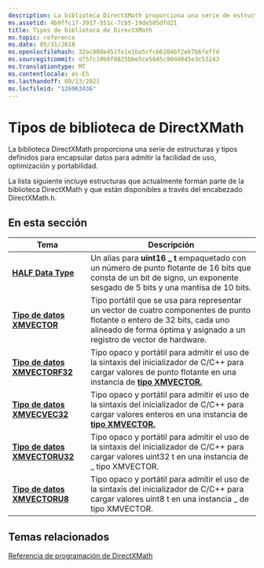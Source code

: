 ```yaml
---
description: La biblioteca DirectXMath proporciona una serie de estructuras y tipos definidos para encapsular datos para admitir la facilidad de uso, optimización y portabilidad.
ms.assetid: 4b9ffc17-3917-551c-7cb5-19de505dfd21
title: Tipos de biblioteca de DirectXMath
ms.topic: reference
ms.date: 05/31/2018
ms.openlocfilehash: 32ac888e451fe1e1ba5cfc66184bf2eb7b6feffd
ms.sourcegitcommit: d75fc10b9f0825bbe5ce5045c90d4045e3c53243
ms.translationtype: MT
ms.contentlocale: es-ES
ms.lasthandoff: 09/13/2021
ms.locfileid: "126963436"
---
```

# <a name="directxmath-library-types"></a>Tipos de biblioteca de DirectXMath

La biblioteca DirectXMath proporciona una serie de estructuras y tipos definidos para encapsular datos para admitir la facilidad de uso, optimización y portabilidad.

La lista siguiente incluye estructuras que actualmente forman parte de la biblioteca DirectXMath y que están disponibles a través del encabezado DirectXMath.h.

## <a name="in-this-section"></a>En esta sección



| Tema                                                             | Descripción                                                                                                                                                                       |
|-------------------------------------------------------------------|-----------------------------------------------------------------------------------------------------------------------------------------------------------------------------------|
| [**HALF Data Type**](half-data-type.md)<br/>               | Un alias para **uint16 \_ t** empaquetado con un número de punto flotante de 16 bits que consta de un bit de signo, un exponente sesgado de 5 bits y una mantisa de 10 bits.<br/>                         |
| [**Tipo de datos XMVECTOR**](xmvector-data-type.md)<br/>       | Tipo portátil que se usa para representar un vector de cuatro componentes de punto flotante o entero de 32 bits, cada uno alineado de forma óptima y asignado a un registro de vector de hardware.<br/>       |
| [**Tipo de datos XMVECTORF32**](xmvectorf32-data-type.md)<br/> | Tipo opaco y portátil para admitir el uso de la sintaxis del inicializador de C/C++ para cargar valores de punto flotante en una instancia de [**tipo XMVECTOR.**](xmvector-data-type.md)<br/> |
| [**Tipo de datos XMVECVEC32**](xmvectori32-data-type.md)<br/> | Tipo opaco y portátil para admitir el uso de la sintaxis del inicializador de C/C++ para cargar valores enteros en una instancia de [**tipo XMVECTOR.**](xmvector-data-type.md)<br/>        |
| [**Tipo de datos XMVECTORU32**](xmvectoru32-data-type.md)<br/> | Tipo opaco y portátil para admitir el uso de la sintaxis del inicializador de C/C++ para cargar valores uint32 t en una instancia de \_ tipo XMVECTOR.<br/>                                    |
| [**Tipo de datos XMVECTORU8**](xmvectoru8-data-type.md)<br/>   | Tipo opaco y portátil para admitir el uso de la sintaxis del inicializador de C/C++ para cargar valores uint8 t en una instancia \_ de tipo XMVECTOR.<br/>                                     |



 

## <a name="related-topics"></a>Temas relacionados

<dl> <dt>

[Referencia de programación de DirectXMath](ovw-xnamath-reference.md)
</dt> </dl>

 

 




